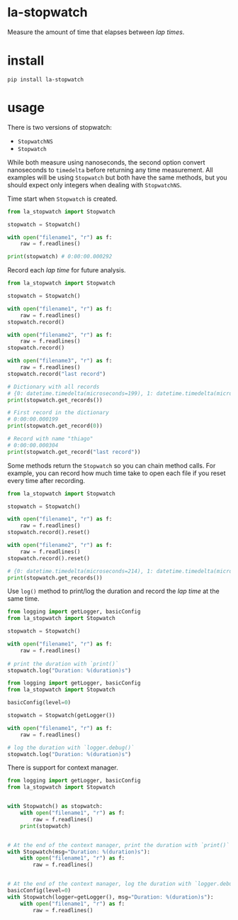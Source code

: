 # la-stopwatch
Measure the amount of time that elapses between *lap times*.  

# install
`pip install la-stopwatch`  

# usage
There is two versions of stopwatch:  
  - `StopwatchNS`
  - `Stopwatch`

While both measure using nanoseconds, the second option convert nanoseconds to `timedelta` before returning any time measurement. All examples will be using `Stopwatch` but both have the same methods, but you should expect only integers when dealing with `StopwatchNS`.  

Time start when `Stopwatch` is created.  
```python
from la_stopwatch import Stopwatch

stopwatch = Stopwatch()

with open("filename1", "r") as f:
    raw = f.readlines()

print(stopwatch) # 0:00:00.000292
```

Record each *lap time* for future analysis.  
```python
from la_stopwatch import Stopwatch

stopwatch = Stopwatch()

with open("filename1", "r") as f:
    raw = f.readlines()
stopwatch.record()

with open("filename2", "r") as f:
    raw = f.readlines()
stopwatch.record()

with open("filename3", "r") as f:
    raw = f.readlines()
stopwatch.record("last record")

# Dictionary with all records
# {0: datetime.timedelta(microseconds=199), 1: datetime.timedelta(microseconds=260), 'last record': datetime.timedelta(microseconds=304)}
print(stopwatch.get_records())

# First record in the dictionary
# 0:00:00.000199
print(stopwatch.get_record(0))

# Record with name "thiago"
# 0:00:00.000304
print(stopwatch.get_record("last record"))
```

Some methods return the `Stopwatch` so you can chain method calls. For example, you can record how much time take to open each file if you reset every time after recording.  
```python
from la_stopwatch import Stopwatch

stopwatch = Stopwatch()

with open("filename1", "r") as f:
    raw = f.readlines()
stopwatch.record().reset()

with open("filename2", "r") as f:
    raw = f.readlines()
stopwatch.record().reset()

# {0: datetime.timedelta(microseconds=214), 1: datetime.timedelta(microseconds=48)}
print(stopwatch.get_records())
```

Use `log()` method to print/log the duration and record the *lap time* at the same time.  
```python
from logging import getLogger, basicConfig
from la_stopwatch import Stopwatch

stopwatch = Stopwatch()

with open("filename1", "r") as f:
    raw = f.readlines()
    
# print the duration with `print()`
stopwatch.log("Duration: %(duration)s")
```

```python
from logging import getLogger, basicConfig
from la_stopwatch import Stopwatch

basicConfig(level=0)

stopwatch = Stopwatch(getLogger())

with open("filename1", "r") as f:
    raw = f.readlines()

# log the duration with `logger.debug()`
stopwatch.log("Duration: %(duration)s")
```

There is support for context manager.  
```python
from logging import getLogger, basicConfig
from la_stopwatch import Stopwatch


with Stopwatch() as stopwatch:
    with open("filename1", "r") as f:
        raw = f.readlines()
    print(stopwatch)


# At the end of the context manager, print the duration with `print()`
with Stopwatch(msg="Duration: %(duration)s"):
    with open("filename1", "r") as f:
        raw = f.readlines()


# At the end of the context manager, log the duration with `logger.debug()`
basicConfig(level=0)
with Stopwatch(logger=getLogger(), msg="Duration: %(duration)s"):
    with open("filename1", "r") as f:
        raw = f.readlines()
```
